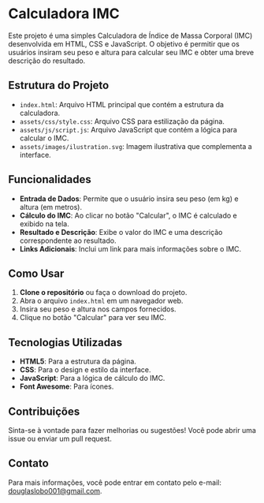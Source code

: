 # Calculadora IMC

Este projeto é uma simples Calculadora de Índice de Massa Corporal (IMC) desenvolvida em HTML, CSS e JavaScript. O objetivo é permitir que os usuários insiram seu peso e altura para calcular seu IMC e obter uma breve descrição do resultado.

## Estrutura do Projeto

- `index.html`: Arquivo HTML principal que contém a estrutura da calculadora.
- `assets/css/style.css`: Arquivo CSS para estilização da página.
- `assets/js/script.js`: Arquivo JavaScript que contém a lógica para calcular o IMC.
- `assets/images/ilustration.svg`: Imagem ilustrativa que complementa a interface.

## Funcionalidades

- **Entrada de Dados**: Permite que o usuário insira seu peso (em kg) e altura (em metros).
- **Cálculo do IMC**: Ao clicar no botão "Calcular", o IMC é calculado e exibido na tela.
- **Resultado e Descrição**: Exibe o valor do IMC e uma descrição correspondente ao resultado.
- **Links Adicionais**: Inclui um link para mais informações sobre o IMC.

## Como Usar

1. **Clone o repositório** ou faça o download do projeto.
2. Abra o arquivo `index.html` em um navegador web.
3. Insira seu peso e altura nos campos fornecidos.
4. Clique no botão "Calcular" para ver seu IMC.

## Tecnologias Utilizadas

- **HTML5**: Para a estrutura da página.
- **CSS**: Para o design e estilo da interface.
- **JavaScript**: Para a lógica de cálculo do IMC.
- **Font Awesome**: Para ícones.

## Contribuições

Sinta-se à vontade para fazer melhorias ou sugestões! Você pode abrir uma issue ou enviar um pull request.


## Contato

Para mais informações, você pode entrar em contato pelo e-mail: douglaslobo001@gmail.com.
